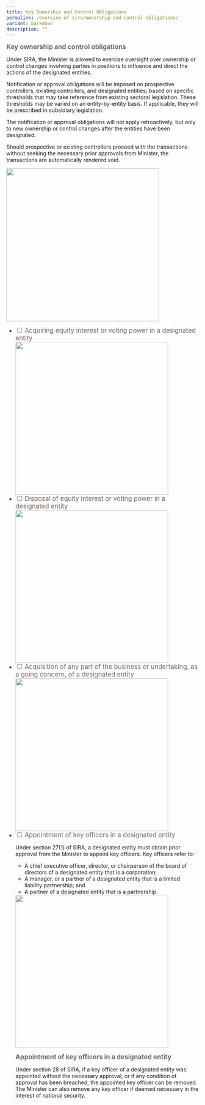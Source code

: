```yaml
---
title: Key Ownership and Control Obligations
permalink: /overview-of-sira/ownership-and-control-obligations/
variant: markdown
description: ""
---
```

<p><font color="766A62"><big><b> Key ownership and control obligations </b></big></font>

</p><p>Under SIRA, the Minister is allowed to exercise oversight over ownership or control changes involving parties in positions to influence and direct the actions of the designated entities. </p>
	
<p>Notification or approval obligations will be imposed on prospective controllers, existing controllers, and designated entities; based on specific thresholds that may take reference from existing sectoral legislation. These thresholds may be varied on an entity-by-entity basis. If applicable, they will be prescribed in subsidiary legislation.</p>
	
<p>The notification or approval obligations will not apply retroactively, but only to new ownership or control changes after the entities have been designated.</p>

<p> Should prospective or existing controllers proceed with the transactions without seeking the necessary prior approvals from Minister, the transactions are automatically rendered void. </p>
<img width="400" alt="" src="/images/ownership_and_control_obligations.jpg">

<ul class="jekyllcodex_accordion">
<li><input type="checkbox" id="accordion1"> 
<label for="accordion1"> <big><font color="766A62">Acquiring equity interest or voting power in a designated entity</font></big></label> <div>
<img width="400" alt="" src="/images/Acquiring_Interest.jpg">
</div></li>
	
<li><input type="checkbox" id="accordion2">  
<label for="accordion2"><big><font color="766A62">Disposal of equity interest or voting power in a designated entity</font></big></label><div>
<img width="400" alt="" src="/images/Disposal_of_Interest.jpg">
</div></li>  

<li><input type="checkbox" id="accordion3">  
<label for="accordion3"><big><font color="766A62">Acquisition of any part of the business or undertaking, as a going concern, of a designated entity</font></big></label><div>
<img width="400" alt="" src="/images/Acquisition.jpg">
</div></li>  

<li><input type="checkbox" id="accordion4">  
	<label for="accordion4"><big><font color="766A62">Appointment of key officers in a designated entity</font></big></label>
<div><p>
Under section 27(1) of SIRA, a designated entity must obtain prior approval from the Minister to appoint key officers. Key officers refer to:
</p><ul> 
	<li>A chief executive officer, director, or chairperson of the board of directors of a designated entity that is a corporation;</li>
	<li>A manager, or a partner of a designated entity that is a limited liability partnership; and </li>
	<li>A partner of a designated entity that is a partnership.</li></ul>
<img width="400" alt="" src="/images/Appt_of_Key_Officers.jpg"><p>
<big><b><font color="766A62">Appointment of key officers in a designated entity</font></b></big>
</p><p>Under section 28 of SIRA, if a key officer of a designated entity was appointed without the necessary approval, or if any condition of approval has been breached, the appointed key officer can be removed. The Minister can also remove any key officer if deemed necessary in the interest of national security.
</p></div></li></ul>